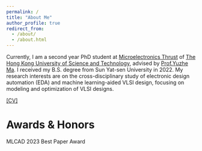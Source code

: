 ```yaml
---
permalink: /
title: "About Me"
author_profile: true
redirect_from: 
  - /about/
  - /about.html
---
```


Currently, I am a second year PhD student at [Microelectronics Thrust](https://www.hkust-gz.edu.cn/academics/hubs-and-thrust-areas/function-hub/microelectronics/) of [The Hong Kong University of Science and Technology](https://www.hkust-gz.edu.cn/), advised by [Prof.Yuzhe Ma](https://www.yuzhe-ma.com/). I received my B.S. degree from Sun Yat-sen University in 2022. My research interests are on the cross-disciplinary study of electronic design automation (EDA) and machine learning-aided VLSI design, focusing on modeling and optimization of VLSI designs.

[[CV]](../assets/My_HKUST_LaTex_Template.pdf)

Awards & Honors
======
MLCAD 2023 Best Paper Award




